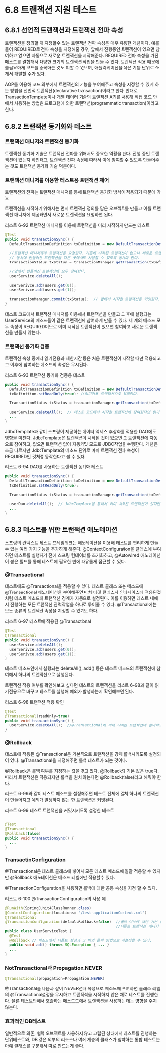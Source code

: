 # 6.8 트랜잭션 지원 테스트

## 6.8.1 선언적 트랜잭션과 트랜잭션 전파 속성
트랜잭션을 정의할 때 지정할수 있는 트랜잭션 전파 속성은 매우 유용한 개념이다.
예를 들어 REQUIRED로 전파 속성을 지정해줄 경우, 앞에서 진행중인 트랜잭션이  있으면 참여하고
없으면 자동으로 새로운 트랜잭션을 시작해준다. REQUIRED 전파 속성을 가진 메소드를 결합해서 다양한 크기의
트랜잭션 작업을 만들 수 있다. 트랜잭션 적용 때문에 불필요하게 코드를 중복하는 것도 피할 수 있으며, 애플리케이션을
작은 기능 단위로 쪼개서 개발할 수가 있다.

AOP를 이용해 코드 외부에서 트랜잭션의 기능을 부여해주고 속성을 지정할 수 있게 하는 방법을 선언적 트랜잭션(declarative transaction)이라고 한다.
반대로 TransactionTemplate이나 개별 데이터 기술의 트랜잭션 API를 사용해 직접 코드 안에서 사용하는 방법은 
프로그램에 의한 트랜잭션(programmatic transaction)이라고 한다.

## 6.8.2 트랜잭션 동기화와 테스트

### 트랜잭션 매니저와 트랜잭션 동기화
트랜잭션 동기화 기술은 트랜잭션 전파를 위해서도 중요한 역활을 한다. 진행 중인 트랜잭션이 있는지 확인하고, 
트랜잭션 전파 속성에 따라서 이에 참여할 수 있도록 만들어주는 것도 트랜잭션 동기화 기술 덕분이다.

### 트랜잭션 매니저를 이용한 테스트용 트랜잭션 제어
트랜잭션의 전파는 트랜잭션 매니저를 통해 트랜잭션 동기화 방식이 적용되기 때문에 가능

트랜잭션을 시작하기 위해서는 먼저 트랜잭션 정의를 담은 오브젝트를 만들고 이를 트랜잭션 매니저에 제공하면서 새로운 트랜잭션을 요청하면 된다.

리스트 6-92 트랜잭션 매니저를 이용해 트랜잭션을 미리 시작하게 만드는 테스트
```java
@Test
public void transactionSync() {
  DefaultTransactionDefinition txDefinition = new DefaultTransactionDefinition(); // 트랜잭션 정의는 기본 값을 사용한다.
  
  //트랜잭션 매니저에게 트랜잭션을 요청한다. 기존에 시작된 트랜잭션이 없으니 새로운 트랜잭션을 시작시키고 트랜잭션 정보를 돌려준다.
  // 동시에 만들어진 트랜잭션을 다른 곳에서도 사용할 수 있도록 동기화 한다.
  TransactionStatus txStatus = transactionManager.getTransaction(txDefinition);
  
  //앞에서 만들어진 트랜잭션에 모두 참여한다.
  userService.deleteAll();
  
  userSerivce.add(users.get(0));
  userSerivce.add(users.get(1));
  
  transactionManager.commit(txStatus);  // 앞에서 시작한 트랜잭션을 커밋한다.
}
```

테스트 코드에서 트랜잭션 매니저를 이용해서 트랜잭션을 만들고 그 후에 실행되는 UserService의 메소드들이 같은
트랜잭션에 참여하게 만들 수 있다. 세 계의 메소드 모두 속성이 REQUIRED이므로 이미 시작된 트랜잭션이 있으면 참여하고 새로운 트랜잭션을 
만들지 않는다. 


### 트랜잭션 동기화 검증
트랜잭션 속성 중에서 읽기전용과 제한시간 등은 처음 트랜잭션이 시작할 때만 적용되고 그 이후에 참여하는 메소드의 속성은 무시된다.

리스트 6-93 트랜잭션 동기화 검증용 테스트
```java
public void transactionSync() {
  DefaultTransactionDefinition txDefinition = new DefaultTransactionDefinition(); 
  txDefinition.setReadOnly(true); //읽기전용 트랜잭션으로 정의한다.
  
  TransactionStatus txStatus = transactionManager.getTransaction(txDefinition);
  
  userService.deleteAll();  // 테스트 코드에서 시작한 트랜잭션에 참여한다면 읽기 전용속성을 위반했으니 예외가 발생해야 한다.
  ...
}
```

JdbcTemplate과 같이 스프링이 제공하는 데이터 액세스 추상화를 적용한 DAO에도 영향을 미친다.
JdbcTemplate은 트랜잭션이 시작된 것이 있으면 그 트랜잭션에 자동으로 참여하고, 없으면 트랜잭션 없이 자동커밋 모드로 JDBC작업을 수행한다.
개념은 조금 다르지만 JdbcTemplate의 메소드 단위로 마치 트랜잭션 전파 속성이 REQUIRED인 것처럼 동작한다고 볼 수 있다.

리스트 6-94 DAO를 사용하는 트랜잭션 동기화 테스트
```java
public void transactionSync() {
  DefaultTransactionDefinition txDefinition = new DefaultTransactionDefinition(); 
  txDefinition.setReadOnly(true); 
  
  TransactionStatus txStatus = transactionManager.getTransaction(txDefinition);
  
  userDao.deleteAll();  // JdbcTemplate을 통해서 이미 시작된 트랜잭션이 있다면 자동으로 참여한다. 따라서 예외가 발생한다.
  ...
}
```

## 6.8.3 테스트를 위한 트랜잭션 애노테이션
스프링의 컨텍스트 테스트 프레임워크는 애노테이션을 이용해 테스트를 편리하게 만들 수 있는 여러 가지 기능을 추가하게 해준다.
@ContextConfiguration을 클래스에 부여하면 테스트를 실행하기 전에 스프링 컨테이너를 초기화하고, 
@Autowired 애노테이션이 붙은 필드를 통해 테스트에 필요한 빈에 자유롭게 접근할 수 있다.

### @Transactional
테스트에도 @Transactional을 적용할 수 있다. 테스트 클래스 또는 메소드에 @Transactional 애노테이션을 부여해주면
마치 타깃 클래스나 인터페이스에 적용된것처럼 테스트 메소드에 트랜잭션 경계가 자동으로 설정된다.
이를 이용하면 테스트 내에서 진행하는 모든 트랜잭션 관력작업을 하나로 묶어줄 수 있다.
@Transactional에는 모든 종류의 트랜잭션 속성을 지정할 수 있기도 하다.

리스트 6-97 테스트에 적용된 @Transactional
```java
@Test
@Transactional
public void transactionSync() {
  userService.deleteAll();
  userSerivce.add(users.get(0));
  userSerivce.add(users.get(1));
}
```
테스트 메소드안에서 실행되는 deleteAll(), add() 등은 테스트 메소드의 트랜잭션에 참여해서 하나의 트랜잭션으로 실행된다.

트랜잭션 적용 여부를 확인해보고 싶다면 테스트의 트랜잭션을 리스트 6-98과 같이 읽기전용으로 바꾸고 테스트를 실행해
예외가 발생하는지 확인해보면 된다.

리스트 6-98 트랜잭션 적용 확인
```java
@Test
@Transactional(readOnly=true)
public void transactionSync() {
  userService.deleteAll();  //@Transactional에 의해 시작된 트랜잭션에 참여하므로 읽기전용 속성 위반으로 예외가 발생한다.
}
```

### @Rollback
테스트에 적용된 @Transactional은 기본적으로 트랜잭션을 강제 롤백시키도록 설정되어 있다.
@Transactional을 지정해주면 롤백 테스트가 되는 것이다.

@Rollback은 롤백 여부를 지정하는 값을 갖고 있다. @Rollback의 기본 값은 true다.
따라서 트랜잭션은 적용되지만 롤백을 원치 않는다면 @Rollback(false)라고 해줘야 한다.

리스트 6-99와 같이 테스트 메소드를 설정해주면 테스트 전체에 걸쳐 하나의 트랜잭션이 만들어지고 예외가 발생하지 않는 한 트랜잭션은 커밋된다.

리스트 6-99 테스트 트랜잭션을 커밋시키도록 설정한 테스트
```java

@Test
@Transactional
@Rollback(false)
public void transactionSync() {
  ...
}
```

### TransactinConfiguration
@Transactional은 테스트 클래스에 넣어서 모든 테스트 메소드에 일괄 적용할 수 있지만 @Rollback 애노테이션은 메소드 레벨에만 적용할수 있다.

@TransactionConfiguration을 사용하면 롤백에 대한 공통 속성을 지정 할 수 있다.

리스트 6-100 @TransactionConfiguration의 사용 예
```java
@RunWith(SpringJUnit4ClassRunner.class)
@ContextConfiguration(locations= "/test-applicationContext.xml")
@Transactional
@TransactionConfiguration(defaultRollback=false)  //롤백 여부에 대한 기본 설정과 트랜잭션 매니저 빈을 지정하는데 사용할 수 있다.
                                                  //디폴트 트랜잭션 매니저 아이디는 관례를 따라서 transactionManager로 되어 있다.
public class UserServiceTest {
  @Test
  @Rollback // 메소드에서 디폴트 설정과 그 밖의 롤백 방법으로 재설정할 수 있다.
  public void add() throws SQLException { ... }
  ...
}
```

### NotTransactional과 Propagation.NEVER
```java
@Transactional(propagation=Propagation.NEVER)
```
@Transactional을 다음과 같이 NEVER전파 속성으로 메소드에 부여하면 클래스 레벨의 @Transactional설정을 무시하고
트랜잭셕을 시작하지 않은 채로 테스트를 진행한다. 
물론 테스트안에서 호출하는 메소드드에서 트랜잭션을 사용하는 데는 영향을 주지 않는다.

### 효과적인 DB테스트
일반적으로 의존, 협력 오브젝트를 사용하지 않고 고립된 상태에서 테스트를 진행하는 단위테스트와,
DB 같은 외부의 리소스나 여러 계층의 클래스가 참여하는 통합 테스트는 아예 클래스를 구분해서 따로 만드는게 좋다.

